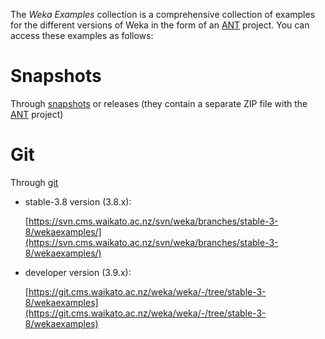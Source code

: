 The *Weka Examples* collection is a comprehensive collection of examples for the different versions of Weka in the form of an [ANT](ant.md) project. You can access these examples as follows:

# Snapshots 
Through [snapshots](snapshots.md) or releases (they contain a separate ZIP file with the [ANT](ant.md) project)

# Git
Through [git](git.md)

* stable-3.8 version (3.8.x): 
      
    [https://svn.cms.waikato.ac.nz/svn/weka/branches/stable-3-8/wekaexamples/](https://svn.cms.waikato.ac.nz/svn/weka/branches/stable-3-8/wekaexamples/)

* developer version (3.9.x): 
      
    [https://git.cms.waikato.ac.nz/weka/weka/-/tree/stable-3-8/wekaexamples](https://git.cms.waikato.ac.nz/weka/weka/-/tree/stable-3-8/wekaexamples)
